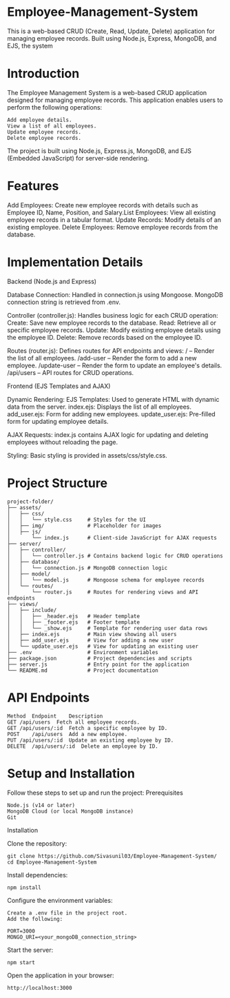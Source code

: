 # Employee-Management-System
This is a web-based CRUD (Create, Read, Update, Delete) application for managing employee records. Built using Node.js, Express, MongoDB, and EJS, the system 

# Introduction

The Employee Management System is a web-based CRUD application designed for managing employee records. This application enables users to perform the following operations:

    Add employee details.
    View a list of all employees.
    Update employee records.
    Delete employee records.

The project is built using Node.js, Express.js, MongoDB, and EJS (Embedded JavaScript) for server-side rendering.

# Features

Add Employees: Create new employee records with details such as Employee ID, Name, Position, and Salary.List Employees: View all existing employee records in a tabular format. Update Records: Modify details of an existing employee. Delete Employees: Remove employee records from the database.


# Implementation Details
Backend (Node.js and Express)

Database Connection:
        Handled in connection.js using Mongoose.
        MongoDB connection string is retrieved from .env.

Controller (controller.js):
        Handles business logic for each CRUD operation:
            Create: Save new employee records to the database.
            Read: Retrieve all or specific employee records.
            Update: Modify existing employee details using the employee ID.
            Delete: Remove records based on the employee ID.

Routes (router.js):
        Defines routes for API endpoints and views:
            / – Render the list of all employees.
            /add-user – Render the form to add a new employee.
            /update-user – Render the form to update an employee's details.
            /api/users – API routes for CRUD operations.

Frontend (EJS Templates and AJAX)

 Dynamic Rendering:
        EJS Templates: Used to generate HTML with dynamic data from the server.
            index.ejs: Displays the list of all employees.
            add_user.ejs: Form for adding new employees.
            update_user.ejs: Pre-filled form for updating employee details.

 AJAX Requests:
        index.js contains AJAX logic for updating and deleting employees without reloading the page.

Styling:
        Basic styling is provided in assets/css/style.css.


# Project Structure
    project-folder/
    ├── assets/
    │   ├── css/
    │   │   └── style.css     # Styles for the UI
    │   ├── img/              # Placeholder for images
    │   ├── js/
    │       └── index.js      # Client-side JavaScript for AJAX requests
    ├── server/
    │   ├── controller/
    │   │   └── controller.js # Contains backend logic for CRUD operations
    │   ├── database/
    │   │   └── connection.js # MongoDB connection logic
    │   ├── model/
    │   │   └── model.js      # Mongoose schema for employee records
    │   └── routes/
    │       └── router.js     # Routes for rendering views and API endpoints
    ├── views/
    │   ├── include/
    │   │   ├── _header.ejs   # Header template
    │   │   ├── _footer.ejs   # Footer template
    │   │   └── _show.ejs     # Template for rendering user data rows
    │   ├── index.ejs         # Main view showing all users
    │   ├── add_user.ejs      # View for adding a new user
    │   └── update_user.ejs   # View for updating an existing user
    ├── .env                  # Environment variables
    ├── package.json          # Project dependencies and scripts
    ├── server.js             # Entry point for the application
    └── README.md             # Project documentation

# API Endpoints
    Method	Endpoint	Description
    GET	/api/users	Fetch all employee records.
    GET	/api/users/:id	Fetch a specific employee by ID.
    POST	/api/users	Add a new employee.
    PUT	/api/users/:id	Update an existing employee by ID.
    DELETE	/api/users/:id	Delete an employee by ID.

# Setup and Installation

Follow these steps to set up and run the project:
Prerequisites

    Node.js (v14 or later)
    MongoDB Cloud (or local MongoDB instance)
    Git

Installation

Clone the repository:

    git clone https://github.com/Sivasunil03/Employee-Management-System/
    cd Employee-Management-System

Install dependencies:

    npm install

Configure the environment variables:

    Create a .env file in the project root.
    Add the following:

    PORT=3000
    MONGO_URI=<your_mongoDB_connection_string>

Start the server:

    npm start

Open the application in your browser:

    http://localhost:3000
